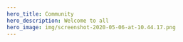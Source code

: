 ```yaml
---
hero_title: Community
hero_description: Welcome to all
hero_image: img/screenshot-2020-05-06-at-10.44.17.png
---
```

